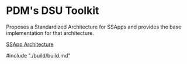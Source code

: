 # PDM's DSU Toolkit
Proposes a Standardized Architecture for SSApps and provides the base implementation for that architecture.

[SSApp Architecture](resources/drawings/finishedGoodsTraceabilityDSUTypes-BaseSSAppArchitecture.png)

#include "./build/build.md"

